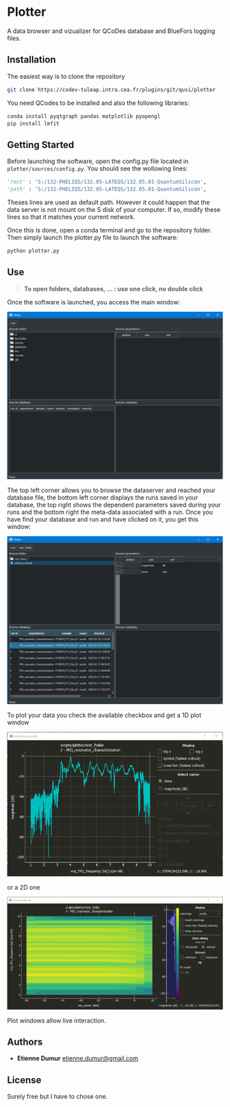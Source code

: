 # Plotter

A data browser and vizualizer for QCoDes database and BlueFors logging files.

## Installation

The easiest way is to clone the repository

```bash
git clone https://codev-tuleap.intra.cea.fr/plugins/git/qusi/plotter
```

You need QCodes to be installed and also the following libraries:

```bash
conda install pyqtgraph pandas matplotlib pyopengl
pip install lmfit
```

## Getting Started

Before launching the software, open the config.py file located in `plotter/sources/config.py`. You should see the wollowing lines:

```python
'root' : 'S:/132-PHELIQS/132.05-LATEQS/132.05.01-QuantumSilicon',
'path' : 'S:/132-PHELIQS/132.05-LATEQS/132.05.01-QuantumSilicon',
```

Theses lines are used as default path. However it could happen that the data server is not mount on the S disk of your computer. If so, modify these lines so that it matches your current network.

Once this is done, open a conda terminal and go to the repository folder. Then simply launch the plotter.py file to launch the software:

```bash
python plotter.py
```

## Use

> **To open folders, databases, ... : use one click, no double click**

Once the software is launched, you access the main window:

![main 01](doc/main_01.png)

The top left corner allows you to browse the dataserver and reached your database file, the bottom left corner displays the runs saved in your database, the top right shows the dependent parameters saved during your runs and the bottom right the meta-data associated with a run.
Once you have find your database and run and have clicked on it, you get this window:

![main 02](doc/main_02.png)

To plot your data you check the available checkbox and get a 1D plot window

![1D plot](doc/plot_1d_01.png)

or a 2D one

![2D plot](doc/plot_2d_01.png)

Plot windows allow live interaction.


## Authors

* **Etienne Dumur**  etienne.dumur@gmail.com

## License

Surely free but I have to chose one.